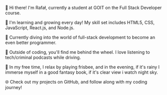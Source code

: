 👋 Hi there! I'm Rafał, currently a student at GOIT on the Full Stack Developer course.

🚀 I'm learning and growing every day! My skill set includes HTML5, CSS, JavaScript, React.js, and Node.js.

📘 Currently diving into the world of full-stack development to become an even better programmer.

🚗 Outside of coding, you'll find me behind the wheel. I love listening to tech/criminal podcasts while driving.

🥏 In my free time, I relax by playing frisbee, and in the evening, if it's rainy I immerse myself in a good fantasy book, if it's clear view i watch night sky.

🌐 Check out my projects on GitHub, and follow along with my coding journey!
